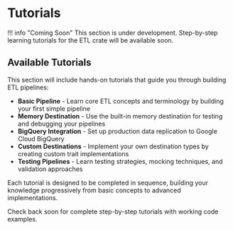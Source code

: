 # Tutorials

!!! info "Coming Soon"
    This section is under development. Step-by-step learning tutorials for the ETL crate will be available soon.

## Available Tutorials

This section will include hands-on tutorials that guide you through building ETL pipelines:

- **Basic Pipeline** - Learn core ETL concepts and terminology by building your first simple pipeline
- **Memory Destination** - Use the built-in memory destination for testing and debugging your pipelines
- **BigQuery Integration** - Set up production data replication to Google Cloud BigQuery
- **Custom Destinations** - Implement your own destination types by creating custom trait implementations
- **Testing Pipelines** - Learn testing strategies, mocking techniques, and validation approaches

Each tutorial is designed to be completed in sequence, building your knowledge progressively from basic concepts to advanced implementations.

Check back soon for complete step-by-step tutorials with working code examples.